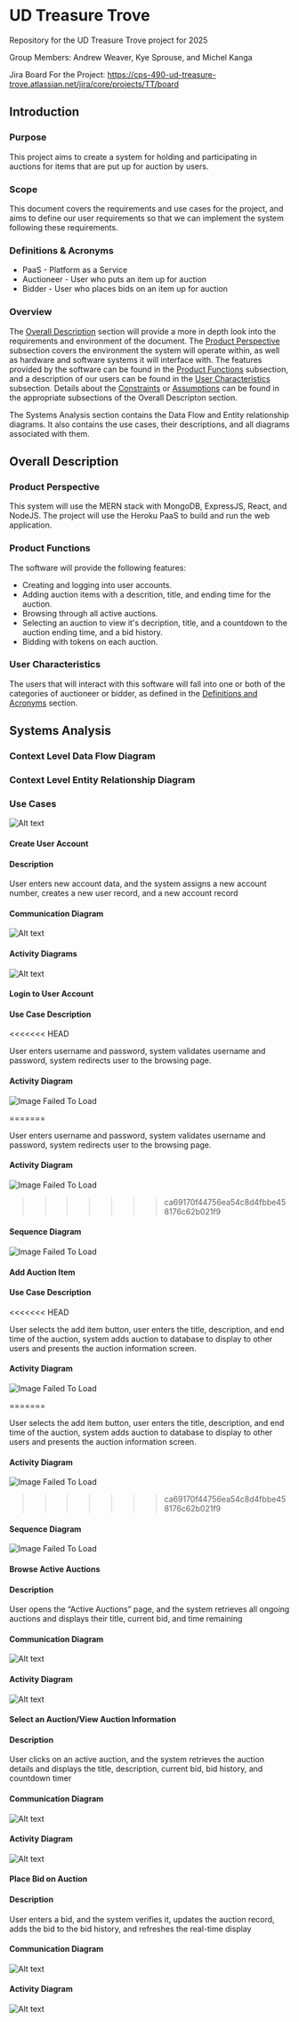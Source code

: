 # UD Treasure Trove
Repository for the UD Treasure Trove project for 2025

Group Members: Andrew Weaver, Kye Sprouse, and Michel Kanga

Jira Board For the Project:
https://cps-490-ud-treasure-trove.atlassian.net/jira/core/projects/TT/board 

## Introduction

### Purpose
This project aims to create a system for holding and participating in auctions for items that are put up for auction by users.

### Scope
This document covers the requirements and use cases for the project, and aims to define our user requirements so that we can implement the system following these requirements.

### Definitions & Acronyms
* PaaS - Platform as a Service
* Auctioneer - User who puts an item up for auction
* Bidder - User who places bids on an item up for auction

### Overview
The [Overall Description](#overall-description) section will provide a more in depth look into the requirements and environment of the document. The [Product Perspective](#product-perspective) subsection covers the environment the system will operate within, as well as hardware and software systems it will interface with. The features provided by the software can be found in the [Product Functions](#product-functions) subsection, and a description of our users can be found in the [User Characteristics](#user-characteristics) subsection. Details about the [Constraints](#constraints) or [Assumptions](#assumptions) can be found in the appropriate subsections of the Overall Descripton section.

The Systems Analysis section contains the Data Flow and Entity relationship diagrams. It also contains the use cases, their descriptions, and all diagrams associated with them.

## Overall Description

### Product Perspective
This system will use the MERN stack with MongoDB, ExpressJS, React, and NodeJS. The project will use the Heroku PaaS to build and run the web application.

### Product Functions
The software will provide the following features:
* Creating and logging into user accounts.
* Adding auction items with a descrition, title, and ending time for the auction.
* Browsing through all active auctions.
* Selecting an auction to view it's decription, title, and a countdown to the auction ending time, and a bid history.
* Bidding with tokens on each auction.

### User Characteristics
The users that will interact with this software will fall into one or both of the categories of auctioneer or bidder, as defined in the [Definitions and Acronyms](#definitions--acronyms) section. 

## Systems Analysis

### Context Level Data Flow Diagram

### Context Level Entity Relationship Diagram

### Use Cases

![Alt text](./images/UseCaseDiagram.PNG)

#### Create User Account


#### Description

User enters new account data, and the system
assigns a new account number, creates a new user record, and a new account record

#### Communication Diagram

![Alt text](./images/CreateUserAccount-CommunicationDiagram.PNG)

#### Activity Diagrams

![Alt text](./images/CreateUserAccount-ActivityDiagram.PNG)

#### Login to User Account

#### Use Case Description
<<<<<<< HEAD

User enters username and password, system validates username and password, system redirects user to the browsing page.

#### Activity Diagram

![Image Failed To Load](images/LoginActivityDiagram.png "Login Activity Diagram")

=======

User enters username and password, system validates username and password, system redirects user to the browsing page.

#### Activity Diagram

![Image Failed To Load](images/LoginActivityDiagram.png "Login Activity Diagram")

>>>>>>> ca69170f44756ea54c8d4fbbe458176c62b021f9
#### Sequence Diagram

![Image Failed To Load](images/LoginSequenceDiagram.png "Login Sequence Diagram")

#### Add Auction Item

#### Use Case Description
<<<<<<< HEAD

User selects the add item button, user enters the title, description, and end time of the auction, system adds auction to database to display to other users and presents the auction information screen.

#### Activity Diagram

![Image Failed To Load](images/AddItemActivityDiagram.png "Add Item Activity Diagram")

=======

User selects the add item button, user enters the title, description, and end time of the auction, system adds auction to database to display to other users and presents the auction information screen.

#### Activity Diagram

![Image Failed To Load](images/AddItemActivityDiagram.png "Add Item Activity Diagram")

>>>>>>> ca69170f44756ea54c8d4fbbe458176c62b021f9
#### Sequence Diagram

![Image Failed To Load](images/AddItemSequenceDiagram.png "Add Item Sequence Diagram")

#### Browse Active Auctions

#### Description

User opens the “Active Auctions” page, and the system retrieves all ongoing auctions and displays their title, current bid, and time remaining

#### Communication Diagram

![Alt text](./images/AAsequence.png)

#### Activity Diagram

![Alt text](./images/ActiceAuction.png)


#### Select an Auction/View Auction Information

#### Description

User clicks on an active auction, and the system retrieves the auction details and displays the title, description, current bid, bid history, and countdown timer

#### Communication Diagram

![Alt text](./images/AVSequence.png)

#### Activity Diagram

![Alt text](./images/AuctionView.png)

#### Place Bid on Auction

#### Description

User enters a bid, and the system verifies it, updates the auction record, adds the bid to the bid history, and refreshes the real-time display

#### Communication Diagram 

![Alt text](./images/BAsequence.png)

#### Activity Diagram

![Alt text](./images/BidAuction.png)

